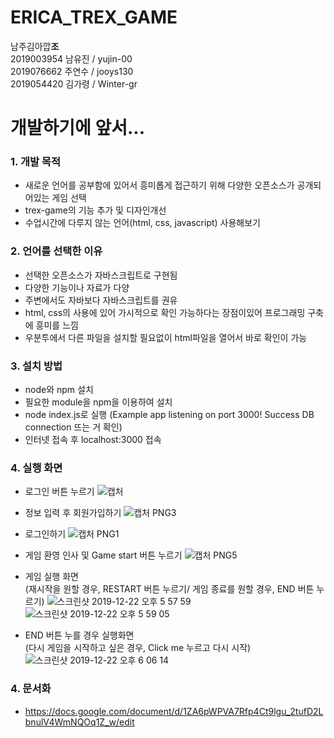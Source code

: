 # ERICA_TREX_GAME
남주김아깝**조** <br/>
2019003954 남유진 / yujin-00 <br/>
2019076662 주연수 / jooys130 <br/>
2019054420 김가령 / Winter-gr <br/>

# 개발하기에 앞서...
### 1. 개발 목적 
  + 새로운 언어를 공부함에 있어서 흥미롭게 접근하기 위해 다양한 오픈소스가 공개되어있는 게임 선택
  + trex-game의 기능 추가 및 디자인개선
  + 수업시간에 다루지 않는 언어(html, css, javascript) 사용해보기
  
### 2. 언어를 선택한 이유
  + 선택한 오픈소스가 자바스크립트로 구현됨
  + 다양한 기능이나 자료가 다양
  + 주변에서도 자바보다 자바스크립트를 권유
  + html, css의 사용에 있어 가시적으로 확인 가능하다는 장점이있어 프로그래밍 구축에 흥미를 느낌
  + 우분투에서 다른 파일을 설치할 필요없이 html파일을 열어서 바로 확인이 가능
  
### 3. 설치 방법
  + node와 npm 설치
  + 필요한 module을 npm을 이용하여 설치
  + node index.js로 실행
    (Example app listening on port 3000!
    Success DB connection 뜨는 거 확인)
  + 인터넷 접속 후 localhost:3000 접속
  
  
### 4. 실행 화면
+ 로그인 버튼 누르기
  ![캡처](https://user-images.githubusercontent.com/56713700/71322888-25acaf80-2510-11ea-99d2-892090dc5b59.PNG)
  
+ 정보 입력 후 회원가입하기
  ![캡처 PNG3](https://user-images.githubusercontent.com/56713700/71322906-4543d800-2510-11ea-97b0-f754536a2a92.PNG)
  
+ 로그인하기
  ![캡처 PNG1](https://user-images.githubusercontent.com/56713700/71322905-4248e780-2510-11ea-978b-1c6fd931535d.PNG)
  
+ 게임 환영 인사 및 Game start 버튼 누르기
  ![캡처 PNG5](https://user-images.githubusercontent.com/56713700/71322908-4aa12280-2510-11ea-9c2a-339a7d377e6d.PNG)
  
+ 게임 실행 화면<br/>
(재시작을 원할 경우, RESTART 버튼 누르기/ 게임 종료를 원할 경우, END 버튼 누르기)
  ![스크린샷 2019-12-22 오후 5 57 59](https://user-images.githubusercontent.com/56930460/71319913-c175f580-24e7-11ea-9adb-879d33366c94.png)
  ![스크린샷 2019-12-22 오후 5 59 05](https://user-images.githubusercontent.com/56930460/71319908-b4f19d00-24e7-11ea-9042-c9be2d183a2e.png)
  
+ END 버튼 누를 경우 실행화면<br/>
(다시 게임을 시작하고 싶은 경우, Click me 누르고 다시 시작)
  ![스크린샷 2019-12-22 오후 6 06 14](https://user-images.githubusercontent.com/56930460/71319916-c5097c80-24e7-11ea-99de-1d34a5f3d8f7.png)


### 4. 문서화
  + https://docs.google.com/document/d/1ZA6pWPVA7Rfp4Ct9lgu_2tufD2LbnulV4WmNQOq1Z_w/edit
